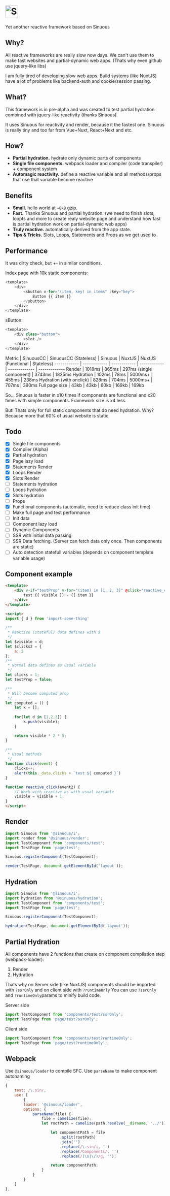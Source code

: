 # <a href="https://github.com/luwes/sinuous"><img src="https://sinuous.netlify.app/images/sinuous-logo.svg?sanitize=true" height="40" alt="Sinuous" /></a>

Yet another reactive framework based on Sinuous

## Why?

All reactive frameworks are really slow now days.
We can't use them to make fast websites and partial-dynamic web apps. (Thats why even github use jquery-like libs)

I am fully tired of developing slow web apps.
Build systems (like NuxtJS) have a lot of problems like backend-auth and cookie/session passing.

## What?

This framework is in pre-alpha and was created to test partial hydration combined with jquery-like reactivity (thanks Sinuous).

It uses Sinuous for reactivity and render, because it the fastest one.
Sinuous is really tiny and too far from Vue+Nuxt, React+Next and etc.

## How?

- **Partial hydration.** hydrate only dynamic parts of components
- **Single file components.** webpack loader and compiler (code transpiler) + component system
- **Automagic reactivity.** define a reactive variable and all methods/props that use that variable become reactive

## Benefits
- **Small.** hello world at `~8kB` gzip.
- **Fast.** Thanks Sinuous and partial hydration. (we need to finish slots, loopts and more to create realy website page and understand how fast is partial hydration work on partial-dynamic web apps)
- **Truly reactive.** automatically derived from the app state.
- **Tips & Tricks.** Slots, Loops, Statements and Props as we get used to

## Performance

It was dirty check, but +- in similar conditions.

Index page with 10k static components:
```javascript
<template>
	<div>
		<sbutton v-for="(item, key) in items" :key="key">
			Button {{ item }}
		</sbutton>
	</div>
</template>
````

sButton:
```javascript
<template>
	<div class="button">
		<slot />
	</div>
</template>
````

Metric  | SinuousCC | SinuousCC (Stateless) | Sinuous | NuxtJS | NuxtJS (Functional | Stateless)
------------ | ------------ | ------------ | ------------ | ------------- | -------------
Render | 1018ms | 865ms | 297ms (single component) | 3743ms | 1825ms
Hydration | 102ms | 78ms | 5000ms+ | 455ms | 238ms
Hydration (with onclick) | 828ms | 704ms | 5000ms+ | 707ms | 390ms
Full page size | 43kb | 43kb | 60kb | 169kb | 169kb

So... Sinuous is faster in x10 times if components are functional and x20 times with simple components.
Framework size is x4 less.

But! Thats only for full static components that do need hydration. Why? Because more that 60% of usual website is static.

## Todo

- [x] Single file components
- [x] Compiler (Alpha)
- [x] Partial hydration
- [x] Page lazy load
- [x] Statements Render
- [x] Loops Render
- [x] Slots Render
- [ ] Statements hydration
- [ ] Loops hydration
- [x] Slots hydration
- [ ] Props
- [x] Functional components (automatic, need to reduce class init time)
- [ ] Make full page and test performance
- [ ] Init data 
- [ ] Component lazy load
- [ ] Dynamic Components
- [ ] SSR with initial data passing
- [ ] SSR Data fetching. (Server can fetch data only once. Then components are static)
- [ ] Auto detection statefull variables (depends on component template variable usage)

## Component example

```html
<template>
	<div v-if="testProp" v-for="(item) in [1, 2, 3]" @click="reactive_click">
		test {{ visible }} - {{ item }}
	</div>
</template>

<script>
import { d } from 'import-some-thing'

/**
 * Reactive (stateful) data defines with $
 */
let $visible = d;
let $clicks2 = {
	a: 2
};
/**
 * Normal data defines as usual variable
 */
let clicks = 1;
let testProp = false;

/**
 * Will become computed prop
 */
let computed = () {
	let k = [];
	
	for(let d in [1,2,3]) {
		k.push(visible);
	}

	return visible * 2 * 5;
}

/**
 * Usual methods
 */
function click(event) {
	clicks++;
	alert(this._data.clicks + `test ${ computed }`)
}

function reactive_click(event2) {
	// Work with reactive as with usual variable
	visible = visible + 1;
}
</script>
```


## Render 
```javascript
import Sinuous from '@sinuous/i';
import render from '@sinuous/render';
import TestComponent from 'components/test';
import TestPage from 'page/test';

Sinuous.registerComponent(TestComponent);

render(TestPage, document.getElementById('layout'));
```

## Hydration 
```javascript
import Sinuous from '@sinuous/i';
import hydration from '@sinuous/hydration';
import TestComponent from 'components/test';
import TestPage from 'page/test';

Sinuous.registerComponent(TestComponent);

hydration(TestPage, document.getElementById('layout'));
```


## Partial Hydration 

All components have 2 functions that create on component compilation step (webpack-loader):
1. Render
2. Hydration

Thats why on Server side (like NuxtJS) components should be imported with `?ssrOnly` and on client side with `?runtimeOnly`
You can use `?ssrOnly` and `?runtimeOnly`params to minify build code.

Server side
```javascript
import TestComponent from 'components/test?ssrOnly';
import TestPage from 'page/test?ssrOnly';
```

Client side
```javascript
import TestComponent from 'components/test?runtimeOnly';
import TestPage from 'page/test?runtimeOnly';
```

## Webpack

Use `@sinuous/loader` to compile SFC. 
Use `parseName` to make component autonaming 

```javascript
{
	test: /\.sin/,
	use: [
	    {
		loader: '@sinuous/loader',
		options: {
			parseName(file) {
				file = camelize(file);
				let rootPath = camelize(path.resolve(__dirname, '../'));

					let componentPath = file
						.split(rootPath)
						.join('')
						.replace(/\.sin/i, '')
						.replace(/Components/, '')
						.replace(/(\s|\/)/g, '');

					return componentPath;
				}
			}
	    }
	]
},
```
